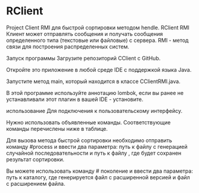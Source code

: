 # RClient
Project Client RMI для быстрой сортировки методом hendle.
RClient RMI
Клиент может отправлять сообщения и получать сообщения определенного типа (текстовые или файловые) с сервера. RMI - метод связи для построения распределенных систем.

Запуск программы
Загрузите репозиторий CClient с GitHub.

Откройте это приложение в любой среде IDE с поддержкой языка Java.

Запустите метод main, который находится в классе CClientRMI.java.

В этой программе используйте аннотацию lombok, если вы ранее не устанавливали этот плагин в вашей IDE - установите.

использование
Для подключения к пользовательскому интерфейсу.

Нужно использовать объявленные команды. Соответствующие команды перечислены ниже в таблице.

Для вызова метода быстрой сортировки необходимо отправить команду #process и ввести два параметра: путь к файлу с генерацией случайной последовательности и путь к файлу , где будет сохранен результат сортировки.

Вы можете использовать команду # поколение и ввести два параметра: путь к каталогу, где генерируется файл с расширенной версией и файл с расширением файла.
